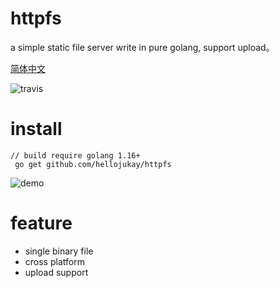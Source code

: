 # httpfs
a simple static file server write in pure golang, support upload。

[简体中文](README_zh.md)

![travis](https://travis-ci.com/hellojukay/httpfs.svg?branch=master)
# install
```shell
// build require golang 1.16+
 go get github.com/hellojukay/httpfs
 ```
![demo](demo.gif)
# feature
* single binary file
* cross platform
* upload support
